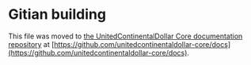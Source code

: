 Gitian building
================

This file was moved to [the UnitedContinentalDollar Core documentation repository](https://github.com/unitedcontinentaldollar-core/docs/blob/master/gitian-building.md) at [https://github.com/unitedcontinentaldollar-core/docs](https://github.com/unitedcontinentaldollar-core/docs).
